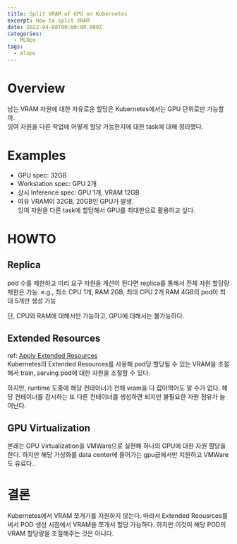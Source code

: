 ```yaml
---
title: Split VRAM of GPU on Kubernetes
excerpt: How to split VRAM
date: 2022-04-08T00:00:00.000Z
categories: 
  - MLOps
tags:
  - mlops
---
```


# Overview
남는 VRAM 자원에 대한 자유로운 할당은 Kubernetes에서는 GPU 단위로만 가능할까.  
잉여 자원을 다른 작업에 어떻게 할당 가능한지에 대한 task에 대해 정리했다.

# Examples
- GPU spec: 32GB
- Workstation spec: GPU 2개
- 상시 Inference spec: GPU 1개, VRAM 12GB
- 여유 VRAM이 32GB, 20GB인 GPU가 발생.  
잉여 자원을 다른 task에 할당해서 GPU를 최대한으로 활용하고 싶다.

# HOWTO
## Replica
pod 수를 제한하고 미리 요구 자원을 계산이 된다면 replica를 통해서 전체 자원 할당량 제한은 가능.  e.g., 최소 CPU 1개, RAM 2GB, 최대 CPU 2개 RAM 4GB의 pod이 최대 5개만 생성 가능

단, CPU와 RAM에 대해서만 가능하고, GPU에 대해서는 불가능하다.

## Extended Resources
ref: [Apply Extended Resources](https://blog.ggaman.com/1025)  
Kubernetes의 Extended Resources를 사용해 pod당 할당될 수 있는 VRAM을 조절해서 train, serving pod에 대한 자원을 조절할 수 있다. 

하지만, runtime 도중에 해당 컨테이너가 전체 vram을 다 잡아먹어도 알 수가 없다. 해당 컨테이너를 감시하는 또 다른 컨테이너를 생성하면 되지만 불필요한 자원 점유가 늘어난다.

## GPU Virtualization
본래는 GPU Virtualization을 VMWare으로 실현해 하나의 GPU에 대한 자원 할당을 한다. 하지만 해당 가상화를 data center에 들어가는 gpu급에서만 지원하고 VMWare도 유료다..

# 결론
Kubernetes에서 VRAM 쪼개기를 지원하지 않는다. 따라서 Extended Reousrces를 써서 POD 생성 시점에서 VRAM을 쪼개서 할당 가능하다. 하지만 이것이 해당 POD의 VRAM 할당량을 조절해주는 것은 아니다. 
